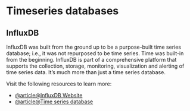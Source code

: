 # Timeseries databases

## InfluxDB

InfluxDB was built from the ground up to be a purpose-built time series database; i.e., it was not repurposed to be time series. Time was built-in from the beginning. InfluxDB is part of a comprehensive platform that supports the collection, storage, monitoring, visualization and alerting of time series data. It’s much more than just a time series database.

Visit the following resources to learn more:

- [@article@InfluxDB Website](https://www.influxdata.com/)
- [@article@Time series database](https://www.influxdata.com/time-series-database/)
